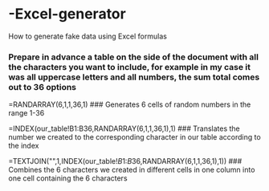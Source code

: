 # -Excel-generator
How to generate fake data using Excel formulas

### Prepare in advance a table on the side of the document with all the characters you want to include, for example in my case it was all uppercase letters and all numbers, the sum total comes out to 36 options

=RANDARRAY(6,1,1,36,1) ### Generates 6 cells of random numbers in the range 1-36

=INDEX(our_table!B1:B36,RANDARRAY(6,1,1,36,1),1) ### Translates the number we created to the corresponding character in our table according to the index 

=TEXTJOIN("",1,INDEX(our_table!$B$1:$B$36,RANDARRAY(6,1,1,36,1),1)) ### Combines the 6 characters we created in different cells in one column into one cell containing the 6 characters
